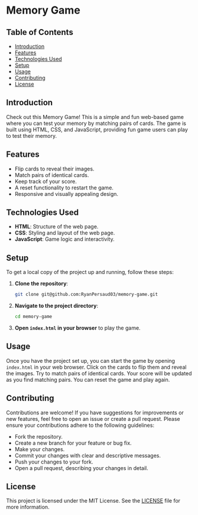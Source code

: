 # Memory Game

## Table of Contents

- [Introduction](#introduction)
- [Features](#features)
- [Technologies Used](#technologies-used)
- [Setup](#setup)
- [Usage](#usage)
- [Contributing](#contributing)
- [License](#license)

## Introduction

Check out this Memory Game! This is a simple and fun web-based game where you can test your memory by matching pairs of cards. The game is built using HTML, CSS, and JavaScript, providing fun game users can play to test their memory.

## Features

- Flip cards to reveal their images.
- Match pairs of identical cards.
- Keep track of your score.
- A reset functionality to restart the game.
- Responsive and visually appealing design.

## Technologies Used

- **HTML**: Structure of the web page.
- **CSS**: Styling and layout of the web page.
- **JavaScript**: Game logic and interactivity.

## Setup

To get a local copy of the project up and running, follow these steps:

1. **Clone the repository**:

   ```sh
   git clone git@github.com:RyanPersaud03/memory-game.git
   ```

2. **Navigate to the project directory**:

   ```sh
   cd memory-game
   ```

3. **Open `index.html` in your browser** to play the game.

## Usage

Once you have the project set up, you can start the game by opening `index.html` in your web browser. Click on the cards to flip them and reveal the images. Try to match pairs of identical cards. Your score will be updated as you find matching pairs. You can reset the game and play again.

## Contributing

Contributions are welcome! If you have suggestions for improvements or new features, feel free to open an issue or create a pull request. Please ensure your contributions adhere to the following guidelines:

- Fork the repository.
- Create a new branch for your feature or bug fix.
- Make your changes.
- Commit your changes with clear and descriptive messages.
- Push your changes to your fork.
- Open a pull request, describing your changes in detail.

## License

This project is licensed under the MIT License. See the [LICENSE](LICENSE) file for more information.
